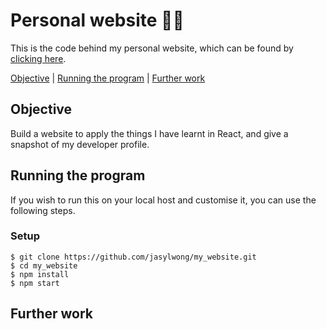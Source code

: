 # Personal website 👨‍💻

This is the code behind my personal website, which can be found by [clicking here](https://jason-wong.netlify.com/).

[Objective](#Objective) | [Running the program](#running_the_program) | [Further work](#further_work)

## Objective

Build a website to apply the things I have learnt in React, and give a snapshot of my developer profile.

## <a name="running_the_program">Running the program</a>

If you wish to run this on your local host and customise it, you can use the following steps.

### Setup
```
$ git clone https://github.com/jasylwong/my_website.git
$ cd my_website
$ npm install
$ npm start
```

## <a name="further_work">Further work</a>

